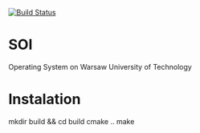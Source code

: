 [![Build Status](https://travis-ci.com/boczekbartek/SOI.svg?token=6nq26MsXXRA1CVRzsEzJ&branch=master)](https://travis-ci.com/boczekbartek/SOI)
# SOI
Operating System on Warsaw University of Technology


# Instalation
mkdir build && cd build
cmake ..
make
